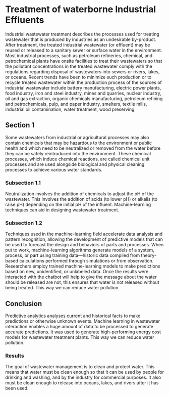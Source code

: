 # Treatment of waterborne Industrial Effluents

Industrial wastewater treatment describes the processes used for treating wastewater that is produced by industries as an undesirable by-product. After treatment, the treated industrial wastewater (or effluent) may be reused or released to a sanitary sewer or surface water in the environment. Most industrial processes, such as petroleum refineries, chemical, and petrochemical plants have onsite facilities to treat their wastewaters so that the pollutant concentrations in the treated wastewater comply with the regulations regarding disposal of wastewaters into sewers or rivers, lakes, or oceans. Recent trends have been to minimize such production or to recycle treated wastewater within the production process of the sources of industrial wastewater include battery manufacturing, electric power plants, food industry, iron and steel industry, mines and quarries, nuclear industry, oil and gas extraction, organic chemicals manufacturing, petroleum refining and petrochemicals, pulp, and paper industry, smelters, textile mills, industrial oil contamination, water treatment, wood preserving.

## Section 1

Some wastewaters from industrial or agricultural processes may also contain chemicals that may be hazardous to the environment or public health and which need to be neutralized or removed from the water before they can be safely reintroduced into the environment. These chemical processes, which induce chemical reactions, are called chemical unit processes and are used alongside biological and physical cleaning processes to achieve various water standards.

### Subsection 1.1
Neutralization involves the addition of chemicals to adjust the pH of the wastewater. This involves the addition of acids (to lower pH) or alkalis (to raise pH) depending on the initial pH of the influent. Machine-learning techniques can aid in designing wastewater treatment.


### Subsection 1.2

Techniques used in the machine-learning field accelerate data analysis and pattern recognition, allowing the development of predictive models that can be used to forecast the design and behaviors of parts and processes. When put to work, machine-learning algorithms generate models of a system, process, or part using training data—historic data compiled from theory-based calculations performed through simulations or from observation. Researchers employ trained machine-learning models to make predictions based on new, unidentified, or unlabeled data. Once the results were interacted with the chatbot will help to give the message about the water should be released are not, this ensures that water is not released without being treated. This way we can reduce water pollution.

## Conclusion

Predictive analytics analyses current and historical facts to make predictions or otherwise unknown events. Machine learning in wastewater interaction enables a huge amount of data to be processed to generate accurate predictions. It was used to generate high-performing energy cost models for wastewater treatment plants. This way we can reduce water pollution.


### Results

The goal of wastewater management is to clean and protect water. This means that water must be clean enough so that it can be used by people for drinking and washing, and by the industry for commercial purposes. It also must be clean enough to release into oceans, lakes, and rivers after it has been used.
